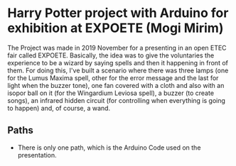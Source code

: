 # Harry Potter project with Arduino for exhibition at EXPOETE (Mogi Mirim) 
The Project was made in 2019 November for a presenting in an open ETEC fair called EXPOETE. 
Basically, the idea was to give the voluntaries the experience to be a wizard by saying spells and then it happening in front of them. For doing this, I've built a scenario where there was three lamps (one for the Lumus Maxima spell, other for the error message and the last for light when the buzzer tone), one fan covered with a cloth and also with an isopor ball on it (for the Wingardium Leviosa spell), a buzzer (to create songs), an infrared hidden circuit (for controlling when everything is going to happen) and, of course, a wand.
## Paths
- There is only one path, which is the Arduino Code used on the presentation.
